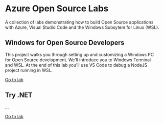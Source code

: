 # Azure Open Source Labs

A collection of labs demonstrating how to build Open Source applications with Azure, Visual Studio Code and the Windows Subsytem for Linux (WSL).

## Windows for Open Source Developers

This project walks you through setting up and customizing a Windows PC for Open Source development. We'll introduce you to Windows Terminal and WSL. At the end of this lab you'll use VS Code to debug a NodeJS project running in WSL.

[Go to lab](1-windows-oss-terminal-wsl/README.md)

## Try .NET

...

[Go to lab](2-try-dotnet-csharp/README.md)
